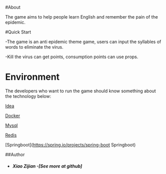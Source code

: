 
#About

The game aims to help people learn English and remember the pain of the epidemic.



#Quick Start

-The game is an anti epidemic theme game, users can input the syllables of words to eliminate the virus.

-Kill the virus can get points, consumption points can use props.



# Environment

The developers who want to run the game should know something about the technology below:

[Idea](https://www.jetbrains.com/idea/ )

[Docker](https://www.docker.com/)

[Mysql](https://www.mysql.com/)

[Redis](https://redis.io/ )

[Springboot](https://spring.io/projects/spring-boot Springboot)



##Author
* ##### Xiao Zijian -[See more at github]

  

###

